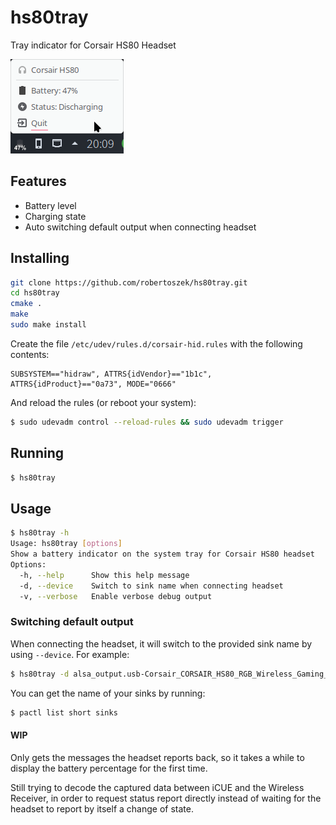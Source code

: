 # hs80tray

Tray indicator for Corsair HS80 Headset

![Tray indicator](tray.png)

## Features

- Battery level
- Charging state
- Auto switching default output when connecting headset

## Installing

```bash
git clone https://github.com/robertoszek/hs80tray.git
cd hs80tray
cmake .
make
sudo make install
```

Create the file `/etc/udev/rules.d/corsair-hid.rules` with the following contents:
```
SUBSYSTEM=="hidraw", ATTRS{idVendor}=="1b1c", ATTRS{idProduct}=="0a73", MODE="0666"
```

And reload the rules (or reboot your system):
```bash
$ sudo udevadm control --reload-rules && sudo udevadm trigger 
```

## Running

```bash
$ hs80tray
```

## Usage

```bash
$ hs80tray -h
Usage: hs80tray [options]
Show a battery indicator on the system tray for Corsair HS80 headset
Options:
  -h, --help      Show this help message
  -d, --device    Switch to sink name when connecting headset
  -v, --verbose   Enable verbose debug output
```

### Switching default output

When connecting the headset, it will switch to the provided sink name by using `--device`. For example:
```bash
$ hs80tray -d alsa_output.usb-Corsair_CORSAIR_HS80_RGB_Wireless_Gaming_Receiver_1a23456789012345-00.pro-output-0
```
You can get the name of your sinks by running:
```bash
$ pactl list short sinks
```

#### WIP
Only gets the messages the headset reports back, so it takes a while to display the battery percentage for the first time.

Still trying to decode the captured data between iCUE and the Wireless Receiver, in order to request status report directly instead of waiting for the headset to report by itself a change of state.
